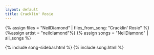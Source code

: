 ```yaml
---
layout: default
title: Cracklin' Rosie
---
```


{% assign files = "NeilDiamond" | files_from_song: "Cracklin' Rosie" %}
{%assign artist = "neildiamond"%}
{% assign songs = "NeilDiamond" | all_songs %}

{% include song-sidebar.html %}
{% include song.html %}